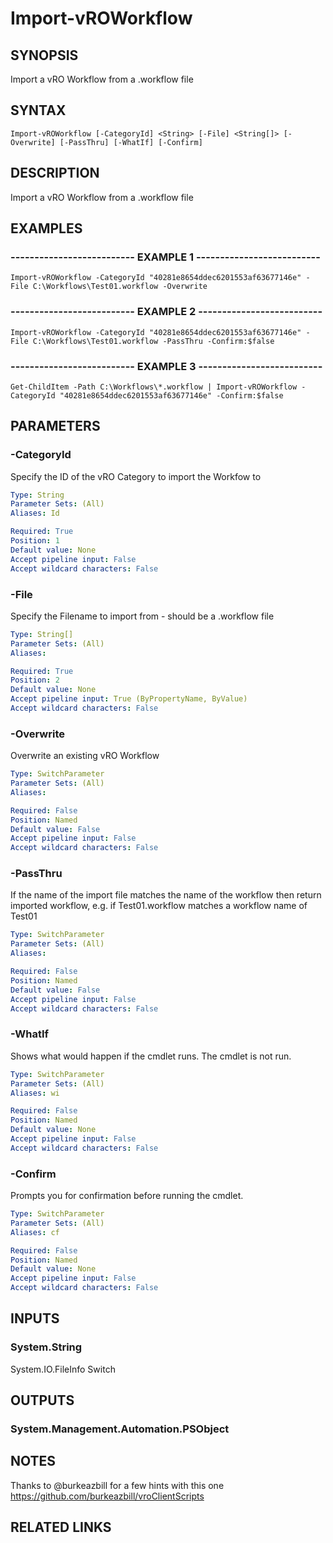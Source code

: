# Import-vROWorkflow

## SYNOPSIS
Import a vRO Workflow from a .workflow file

## SYNTAX

```
Import-vROWorkflow [-CategoryId] <String> [-File] <String[]> [-Overwrite] [-PassThru] [-WhatIf] [-Confirm]
```

## DESCRIPTION
Import a vRO Workflow from a .workflow file

## EXAMPLES

### -------------------------- EXAMPLE 1 --------------------------
```
Import-vROWorkflow -CategoryId "40281e8654ddec6201553af63677146e" -File C:\Workflows\Test01.workflow -Overwrite
```

### -------------------------- EXAMPLE 2 --------------------------
```
Import-vROWorkflow -CategoryId "40281e8654ddec6201553af63677146e" -File C:\Workflows\Test01.workflow -PassThru -Confirm:$false
```

### -------------------------- EXAMPLE 3 --------------------------
```
Get-ChildItem -Path C:\Workflows\*.workflow | Import-vROWorkflow -CategoryId "40281e8654ddec6201553af63677146e" -Confirm:$false
```

## PARAMETERS

### -CategoryId
Specify the ID of the vRO Category to import the Workfow to

```yaml
Type: String
Parameter Sets: (All)
Aliases: Id

Required: True
Position: 1
Default value: None
Accept pipeline input: False
Accept wildcard characters: False
```

### -File
Specify the Filename to import from - should be a .workflow file

```yaml
Type: String[]
Parameter Sets: (All)
Aliases: 

Required: True
Position: 2
Default value: None
Accept pipeline input: True (ByPropertyName, ByValue)
Accept wildcard characters: False
```

### -Overwrite
Overwrite an existing vRO Workflow

```yaml
Type: SwitchParameter
Parameter Sets: (All)
Aliases: 

Required: False
Position: Named
Default value: False
Accept pipeline input: False
Accept wildcard characters: False
```

### -PassThru
If the name of the import file matches the name of the workflow then return imported workflow, e.g.
if Test01.workflow matches a workflow name of Test01

```yaml
Type: SwitchParameter
Parameter Sets: (All)
Aliases: 

Required: False
Position: Named
Default value: False
Accept pipeline input: False
Accept wildcard characters: False
```

### -WhatIf
Shows what would happen if the cmdlet runs.
The cmdlet is not run.

```yaml
Type: SwitchParameter
Parameter Sets: (All)
Aliases: wi

Required: False
Position: Named
Default value: None
Accept pipeline input: False
Accept wildcard characters: False
```

### -Confirm
Prompts you for confirmation before running the cmdlet.

```yaml
Type: SwitchParameter
Parameter Sets: (All)
Aliases: cf

Required: False
Position: Named
Default value: None
Accept pipeline input: False
Accept wildcard characters: False
```

## INPUTS

### System.String
System.IO.FileInfo
Switch

## OUTPUTS

### System.Management.Automation.PSObject

## NOTES
Thanks to @burkeazbill for a few hints with this one https://github.com/burkeazbill/vroClientScripts

## RELATED LINKS

